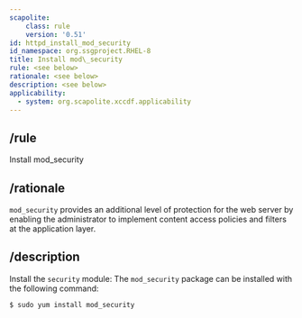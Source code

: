 ```yaml
---
scapolite:
    class: rule
    version: '0.51'
id: httpd_install_mod_security
id_namespace: org.ssgproject.RHEL-8
title: Install mod\_security
rule: <see below>
rationale: <see below>
description: <see below>
applicability:
  - system: org.scapolite.xccdf.applicability
---
```



## /rule

Install mod\_security

## /rationale

`mod_security`
provides an additional level of protection for the web server by
enabling the administrator to implement content access policies and
filters at the application layer.

## /description

Install
the `security` module: The `mod_security` package can be installed with
the following command:

``` 
$ sudo yum install mod_security
```

